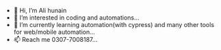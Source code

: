 - 👋 Hi, I’m Ali hunain
- 👀 I’m interested in coding and automations...
- 🌱 I’m currently learning automation(with cypress) and many other tools for web/mobile automation...
- 📫 Reach me 0307-7008187...

<!---
Hunain-coding/Hunain-coding is a ✨ special ✨ repository because its `README.md` (this file) appears on your GitHub profile.
You can click the Preview link to take a look at your changes.
--->
